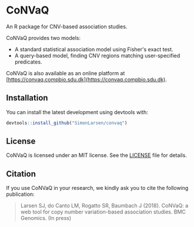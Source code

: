 CoNVaQ
=======

An R package for CNV-based association studies.

CoNVaQ provides two models:

* A standard statistical association model using Fisher's exact test.
* A query-based model, finding CNV regions matching user-specified predicates.

CoNVaQ is also available as an online platform at [https://convaq.compbio.sdu.dk](https://convaq.compbio.sdu.dk).

## Installation

You can install the latest development using devtools with:

```R
devtools::install_github("SimonLarsen/convaq")
```

## License

CoNVaQ is licensed under an MIT license. See the [LICENSE](LICENSE) file for details.

## Citation

If you use CoNVaQ in your research, we kindly ask you to cite the following publication:

> Larsen SJ, do Canto LM, Rogatto SR, Baumbach J (2018). CoNVaQ: a web tool for copy number variation-based association studies. BMC Genomics. (In press)
